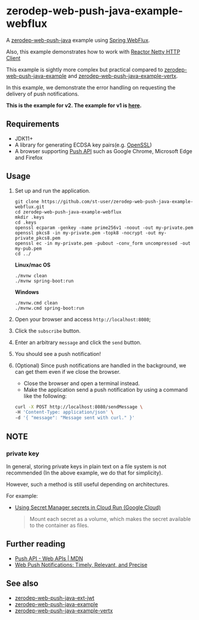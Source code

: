 # zerodep-web-push-java-example-webflux

A [zerodep-web-push-java](https://github.com/st-user/zerodep-web-push-java) example
using [Spring WebFlux](https://docs.spring.io/spring-framework/docs/current/reference/html/web-reactive.html).

Also, this example demonstrates how to work
with [Reactor Netty HTTP Client](https://projectreactor.io/docs/netty/release/reference/index.html#http-client)

This example is sightly more complex but practical compared
to [zerodep-web-push-java-example](https://github.com/st-user/zerodep-web-push-java-example)
and [zerodep-web-push-java-example-vertx](https://github.com/st-user/zerodep-web-push-java-example-vertx).

In this example, we demonstrate the error handling on requesting the delivery of push notifications.

**This is the example for v2. The example for v1 is [here](https://github.com/st-user/zerodep-web-push-java-example-webflux/tree/main-v1).**

## Requirements

- JDK11+
- A library for generating ECDSA key pairs(e.g. [OpenSSL](https://www.openssl.org/))
- A browser supporting [Push API](https://developer.mozilla.org/en-US/docs/Web/API/Push_API)
  such as Google Chrome, Microsoft Edge and Firefox

## Usage

1. Set up and run the application.

   ```
   git clone https://github.com/st-user/zerodep-web-push-java-example-webflux.git
   cd zerodep-web-push-java-example-webflux
   mkdir .keys
   cd .keys
   openssl ecparam -genkey -name prime256v1 -noout -out my-private.pem
   openssl pkcs8 -in my-private.pem -topk8 -nocrypt -out my-private_pkcs8.pem
   openssl ec -in my-private.pem -pubout -conv_form uncompressed -out my-pub.pem
   cd ../
   ```

   **Linux/mac OS**

   ```
   ./mvnw clean
   ./mvnw spring-boot:run
   ```

   **Windows**

   ```
   ./mvnw.cmd clean
   ./mvnw.cmd spring-boot:run
   ```


2. Open your browser and access `http://localhost:8080`;

3. Click the `subscribe` button.

4. Enter an arbitrary `message` and click the `send` button.

5. You should see a push notification!

6. (Optional) Since push notifications are handled in the background, we can get them even if we close the browser.

    - Close the browser and open a terminal instead.
    - Make the application send a push notification by using a command like the following:

   ``` bash
   curl -X POST http://localhost:8080/sendMessage \  
   -H 'Content-Type: application/json' \
   -d '{ "message": "Message sent with curl." }'
   ```

## NOTE

### private key

In general, storing private keys in plain text on a file system is not recommended
(In the above example, we do that for simplicity).

However, such a method is still useful depending on architectures.

For example:

- [Using Secret Manager secrets in Cloud Run (Google Cloud)](https://cloud.google.com/run/docs/configuring/secrets)

  > Mount each secret as a volume, which makes the secret available to the container as files.

## Further reading

- [Push API - Web APIs | MDN](https://developer.mozilla.org/en-US/docs/Web/API/Push_API)
- [Web Push Notifications: Timely, Relevant, and Precise](https://developers.google.com/web/fundamentals/push-notifications)

## See also

- [zerodep-web-push-java-ext-jwt](https://github.com/st-user/zerodep-web-push-java-ext-jwt)
- [zerodep-web-push-java-example](https://github.com/st-user/zerodep-web-push-java-example)
- [zerodep-web-push-java-example-vertx](https://github.com/st-user/zerodep-web-push-java-example-vertx)
